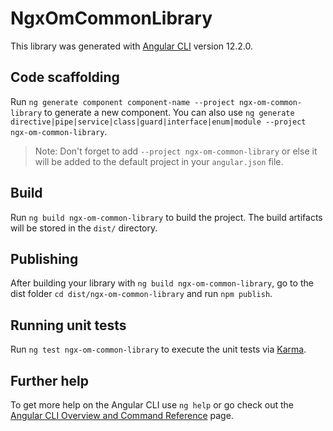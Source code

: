 # NgxOmCommonLibrary

This library was generated with [Angular CLI](https://github.com/angular/angular-cli) version 12.2.0.

## Code scaffolding

Run `ng generate component component-name --project ngx-om-common-library` to generate a new component. You can also use `ng generate directive|pipe|service|class|guard|interface|enum|module --project ngx-om-common-library`.
> Note: Don't forget to add `--project ngx-om-common-library` or else it will be added to the default project in your `angular.json` file. 

## Build

Run `ng build ngx-om-common-library` to build the project. The build artifacts will be stored in the `dist/` directory.

## Publishing

After building your library with `ng build ngx-om-common-library`, go to the dist folder `cd dist/ngx-om-common-library` and run `npm publish`.

## Running unit tests

Run `ng test ngx-om-common-library` to execute the unit tests via [Karma](https://karma-runner.github.io).

## Further help

To get more help on the Angular CLI use `ng help` or go check out the [Angular CLI Overview and Command Reference](https://angular.io/cli) page.
